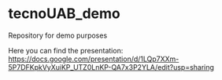 # tecnoUAB_demo
Repository for demo purposes

Here you can find the presentation:
<br />
https://docs.google.com/presentation/d/1LQp7XXm-5P7DFKpkVyXuiKP_UTZ0LnKP-QA7x3P2YLA/edit?usp=sharing
